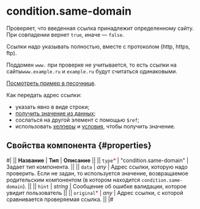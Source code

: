 # condition.same-domain

Проверяет, что введенная ссылка принадлежит определенному сайту. При совпадении вернет `true`, иначе — `false`.

Ссылки надо указывать полностью, вместе с протоколом (http, https, ftp).

Поддомен `www.` при проверке не учитывается, то есть ссылки на сайты`www.example.ru` и `example.ru` будут считаться одинаковыми.

[Посмотреть пример в песочнице](https://clck.ru/UHYTp).

Как передать адрес ссылки:

- указать явно в виде строки;
- [получить значение из данных](../operations/work-with-data.md);
- сослаться на другой элемент с помощью `$ref`;
- использовать [хелперы](helpers.md) и [условия](conditions.md), чтобы получить значение.

## Свойства компонента {#properties}

#|
|| **Название** | **Тип** | **Описание** ||
|| `type`<span style="color: red">\*</span> | "condition.same-domain" | Задает тип компонента. ||
|| `data` | _any_ | Адрес ссылки, которую надо проверить. Если не задан, то используется значение, возвращаемое родительским компонентом (в котором находится `condition.same-domain`). ||
|| `hint` | _string_ | Сообщение об ошибке валидации, которое увидит пользователь ||
|| `original`<span style="color: red">\*</span> | _any_ | Адрес ссылки, с которой сравнивается проверяемая ссылка. ||
|#
